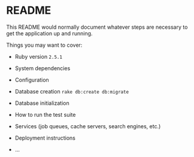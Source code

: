 # README

This README would normally document whatever steps are necessary to get the
application up and running.

Things you may want to cover:

* Ruby version
  ```2.5.1```

* System dependencies

* Configuration

* Database creation
  ``` rake db:create db:migrate ```
* Database initialization

* How to run the test suite

* Services (job queues, cache servers, search engines, etc.)

* Deployment instructions

* ...
